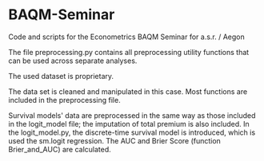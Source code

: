 # BAQM-Seminar
Code and scripts for the Econometrics BAQM Seminar for a.s.r. / Aegon

The file preprocessing.py contains all preprocessing utility functions that can be used across separate analyses.

The used dataset is proprietary.


The data set is cleaned and manipulated in this case. Most functions are included in the preprocessing file. 

Survival models' data are preprocessed in the same way as those included in the logit_model file; the imputation of total premium is also included. In the logit_model.py, the discrete-time survival model is introduced, which is used the sm.logit regression. The AUC and Brier Score (function Brier_and_AUC) are calculated. 
